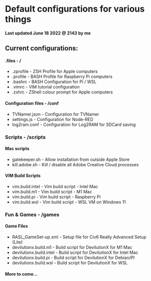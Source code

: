 # Default configurations for various things

#### Last updated June 18 2022 @ 2143 by me

## Current configurations:

#### .files                     - /
* .zprofile                     - ZSH Profile for Apple computers
* .profile                      - BASH Profile for Raspberry Pi computers
* .bashrc                       - BASH Configuration for Pi / WSL
* .vimrc                        - VIM tutorial configuration
* .zshrc                        - ZShell colour prompt for Apple computers

#### Configuration files        -  /conf
* TVNamer.json                  - Configuration for TVNamer
* settings.js                   - Configuration for Node-RED 
* log2ram.conf                  - Configuration for Log2RAM for SDCard saving

### Scripts                     - /scripts
#### Mac scripts                
* gatekeeper.sh                 - Allow installation from outside Apple Store
* kill.adobe.sh                 - Kill / disable all Adobe Creative Cloud processes
#### VIM Build Scripts          
* vim.build.intel               - Vim build script - Intel Mac
* vim.build.m1                  - Vim build script - M1 Mac
* vim.build.pi                  - Vim build script - Raspberry Pi
* vim.build.wsl			- Vim build script - WSL VM on Windows 11

### Fun & Games                 - /games
#### Game Files
* RASL_GameSet-up.xml           - Setup file for Civ6 Really Advanced Setup (Lite)
* devilutionx.build.m1          - Build script for DevilutionX for M1 Mac
* devilutionx.build.intel       - Build script for DevilutionX for Intel Mac
* devilutionx.build.pi          - Build script for DevilutionX for Debian/PI
* devilutionx.build.wsl         - Build script for DevilutionX for WSL
 
#### More to come...

